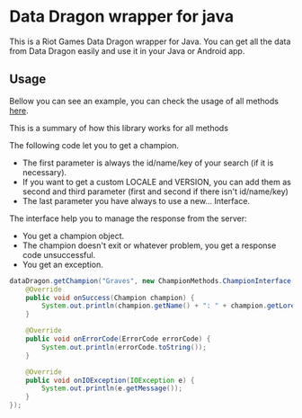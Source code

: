 # Data Dragon wrapper for java
This is a Riot Games Data Dragon wrapper for Java. You can get all the data from Data Dragon easily and use it in your Java or Android app.
## Usage
Bellow you can see an example, you can check the usage of all methods [here](https://github.com/JavierSegoviaCordoba/data_dragon_wrapper_java/wiki).

This is a summary of how this library works for all methods

The following code let you to get a champion.

- The first parameter is always the id/name/key of your search (if it is necessary).
- If you want to get a custom LOCALE and VERSION, you can add them as second and third parameter (first and second if there isn't id/name/key)
- The last parameter you have always to use a new... Interface.

The interface help you to manage the response from the server:

- You get a champion object.
- The champion doesn't exit or whatever problem, you get a response code unsuccessful.
- You get an exception.
         
```java
dataDragon.getChampion("Graves", new ChampionMethods.ChampionInterface() {
    @Override
    public void onSuccess(Champion champion) {
        System.out.println(champion.getName() + ": " + champion.getLore());
    }

    @Override
    public void onErrorCode(ErrorCode errorCode) {
        System.out.println(errorCode.toString());
    }

    @Override
    public void onIOException(IOException e) {
        System.out.println(e.getMessage());
    }
});
```